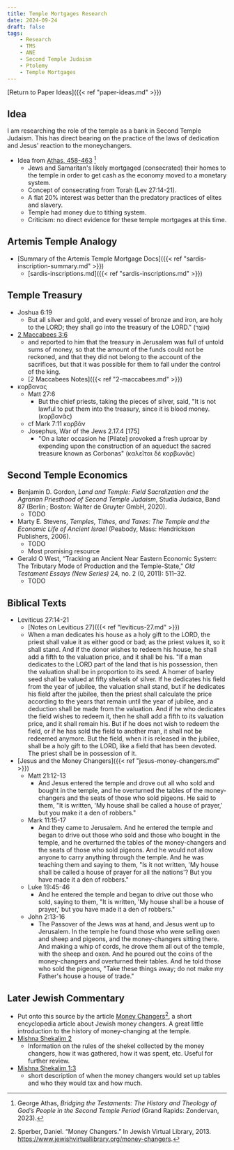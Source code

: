 ```yaml
---
title: Temple Mortgages Research
date: 2024-09-24
draft: false
tags:
    - Research
    - TMS
    - ANE
    - Second Temple Judaism
    - Ptolemy
    - Temple Mortgages
---
```


[Return to Paper Ideas]({{< ref "paper-ideas.md" >}})

## Idea

I am researching the role of the temple as a bank in Second Temple Judaism. This has direct bearing on the practice of the laws of dedication and Jesus' reaction to the moneychangers.

- Idea from [Athas, 458-463](https://www.everand.com/read/732669995/Bridging-the-Testaments-The-History-and-Theology-of-God-s-People-in-the-Second-Temple-Period) [^1]
    - Jews and Samaritan's likely mortgaged (consecrated) their homes to the temple in order to get cash as the economy moved to a monetary system. 
    - Concept of consecrating from Torah (Lev 27:14-21). 
    - A flat 20% interest was better than the predatory practices of elites and slavery.
    - Temple had money due to tithing system.
    - Criticism: no direct evidence for these temple mortgages at this time.

## Artemis Temple Analogy
- [Summary of the Artemis Temple Mortgage Docs]({{< ref "sardis-inscription-summary.md" >}})
    - [sardis-inscriptions.md]({{< ref "sardis-inscriptions.md" >}})

## Temple Treasury
- Joshua 6:19
    - But all silver and gold, and every vessel of bronze and iron, are holy to the LORD; they shall go into the treasury of the LORD." (<span class="hebrew">אוֹצָר</span>)
- [2 Maccabees 3:6](https://bible.oremus.org/?passage=2%20Maccabees%203:6&version=nrsvae)
    - and reported to him that the treasury in Jerusalem was full of untold sums of money, so that the amount of the funds could not be reckoned, and that they did not belong to the account of the sacrifices, but that it was possible for them to fall under the control of the king.
    - [2 Maccabees Notes]({{< ref "2-maccabees.md" >}})
- κορβανας
    - Matt 27:6
        - But the chief priests, taking the pieces of silver, said, "It is not lawful to put them into the treasury, since it is blood money. (κορβανᾶς)
    - cf Mark 7:11 κορβᾶν
    - Josephus, War of the Jews 2.17.4 [175]
        - "On a later occasion he [Pilate] provoked a fresh uproar by expending upon the construction of an aqueduct the sacred treasure known as Corbonas" (καλεῖται δὲ κορβωνᾶς)

## Second Temple Economics
- Benjamin D. Gordon, <i>Land and Temple: Field Sacralization and the Agrarian Priesthood of Second Temple Judaism</i>, Studia Judaica, Band 87 (Berlin ; Boston: Walter de Gruyter GmbH, 2020).
    - TODO
- Marty E. Stevens, <i>Temples, Tithes, and Taxes: The Temple and the Economic Life of Ancient Israel</i> (Peabody, Mass: Hendrickson Publishers, 2006).
    - TODO
    - Most promising resource
- Gerald O West, “Tracking an Ancient Near Eastern Economic System: The Tributary Mode of Production and the Temple-State,” <i>Old Testament Essays (New Series)</i> 24, no. 2 (0, 2011): 511–32.
    - TODO


## Biblical Texts
- Leviticus 27:14-21
    - [Notes on Leviticus 27]({{< ref "leviticus-27.md" >}})
    - When a man dedicates his house as a holy gift to the LORD, the priest shall value it as either good or bad; as the priest values it, so it shall stand. And if the donor wishes to redeem his house, he shall add a fifth to the valuation price, and it shall be his. "If a man dedicates to the LORD part of the land that is his possession, then the valuation shall be in proportion to its seed. A homer of barley seed shall be valued at fifty shekels of silver. If he dedicates his field from the year of jubilee, the valuation shall stand, but if he dedicates his field after the jubilee, then the priest shall calculate the price according to the years that remain until the year of jubilee, and a deduction shall be made from the valuation. And if he who dedicates the field wishes to redeem it, then he shall add a fifth to its valuation price, and it shall remain his. But if he does not wish to redeem the field, or if he has sold the field to another man, it shall not be redeemed anymore. But the field, when it is released in the jubilee, shall be a holy gift to the LORD, like a field that has been devoted. The priest shall be in possession of it.
- [Jesus and the Money Changers]({{< ref "jesus-money-changers.md" >}})
    - Matt 21:12-13
        - And Jesus entered the temple and drove out all who sold and bought in the temple, and he overturned the tables of the money-changers and the seats of those who sold pigeons. He said to them, "It is written, 'My house shall be called a house of prayer,' but you make it a den of robbers."
    - Mark 11:15-17
        - And they came to Jerusalem. And he entered the temple and began to drive out those who sold and those who bought in the temple, and he overturned the tables of the money-changers and the seats of those who sold pigeons. And he would not allow anyone to carry anything through the temple. And he was teaching them and saying to them, "Is it not written, 'My house shall be called a house of prayer for all the nations'? But you have made it a den of robbers."
    - Luke 19:45-46
        - And he entered the temple and began to drive out those who sold, saying to them, "It is written, 'My house shall be a house of prayer,' but you have made it a den of robbers."
    - John 2:13-16
        - The Passover of the Jews was at hand, and Jesus went up to Jerusalem. In the temple he found those who were selling oxen and sheep and pigeons, and the money-changers sitting there. And making a whip of cords, he drove them all out of the temple, with the sheep and oxen. And he poured out the coins of the money-changers and overturned their tables. And he told those who sold the pigeons, "Take these things away; do not make my Father's house a house of trade."

## Later Jewish Commentary
- Put onto this source by the article [Money Changers](https://www.jewishvirtuallibrary.org/money-changers)[^2], a short encyclopedia article about Jewish money changers. A great little introduction to the history of money-changing at the temple.
- [Mishna Shekalim 2](https://www.sefaria.org/Mishnah_Shekalim.1?lang=bi&with=all&lang2=en)
    - Information on the rules of the shekel collected by the money changers, how it was gathered, how it was spent, etc. Useful for further review.
- [Mishna Shekalim 1:3](https://www.sefaria.org/Mishnah_Shekalim.1?lang=bi&with=all&lang2=en)
    - short description of when the money changers would set up tables and who they would tax and how much.

[^1]: George Athas, <i>Bridging the Testaments: The History and Theology of God’s People in the Second Temple Period</i> (Grand Rapids: Zondervan, 2023).
[^2]: Sperber, Daniel. “Money Changers.” In Jewish Virtual Library, 2013. https://www.jewishvirtuallibrary.org/money-changers.



